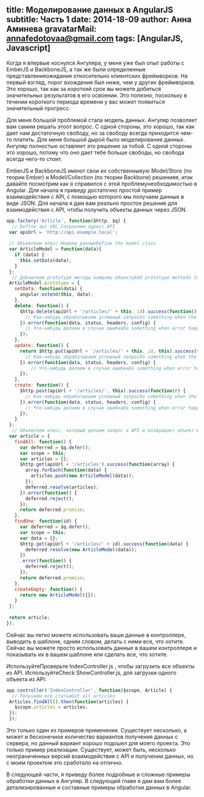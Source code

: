 title: Моделирование данных в AngularJS
subtitle: Часть 1
date: 2014-18-09
author: Анна Аминева
gravatarMail: annafedotovaa@gmail.com
tags: [AngularJS, Javascript]
---

Когда я впервые коснулся Ангуляра, у меня уже был опыт работы с EmberJS и BackboneJS, а так же были определенные представленияожидания относительно клиентских фреймворков. На первый взгляд, порог вхождения был ниже, чем у других фреймворков. Это хорошо, так как за короткий срок вы можете добиться значительных результатов в его освоении. Это полезно, поскольку в течении короткого периода времени у вас может появиться значительный прогресс.

Для меня большой проблемой стала модель данных. Ангуляр позволяет вам самим решать этоот вопрос.  С одной стороны, это хорошо, так как дает нам достаточную свободу, но за свободу всегда приходится чем-то платить. Для меня большой дырой было моделирование данных. Ангуляр полностью оставляет это решение за тобой. С одной стороны это хорошо, потому что оно дает тебе больше свободы, но свобода всегда чего-то стоит.

EmberJS и BackboneJS имеют свои их собственныеую Model/Store (по теории Ember) и Model/Collection (по теории Backbone) решенияя, итак давайте посмотрим как я справился с этой проблемунеобходимостью в Angular.
Для начала я приведу достаточно простой пример взаимодействия с API, с помощью которого мы получаем данные в виде JSON. Для начала я дам вам реально простое решение для взаимодействия с API, чтобы получить объекты данных через JSON.

```js
app.factory('Article', function($http, $q) {
  // Define api URL Сохраняем адресс API
 var apiUrl = 'http://api.example.local';
 
 // Объявляем класс модели данныхDefine the model class
 var ArticleModel = function(data){
   if (data) {
     this.setData(data);
   }
 };
  // Добавляем prototype методы каждому объектуAdd prototype methods to each object
 ArticleModel.prototype = {
   setData: function(data) {
     angular.extend(this, data);
   },
   delete: function() {
     $http.delete(apiUrl + '/articles/' + this._id).success(function() {
       // Как-нибудь обрабатываем успешный запросDo something when the request successed
     }).error(function(data, status, headers, config) {
       // Что-нибудь делаем в случае ошибкиDo something when error happens
     });
   },
   update: function() {
     return $http.put(apiUrl + '/articles/' + this._id, this).success(function() {
       // Как-нибудь обрабатываем успешный запросDo something when the request successed
     }).error(function(data, status, headers, config) {
         // Что-нибудь делаем в случае ошибкиDo something when error happens
     });
   },
   create: function() {
     $http.post(apiUrl + '/articles/', this).success(function(r) {
       // Как-нибудь обрабатываем успешный запросDo something when the request successed
     }).error(function(data, status, headers, config) {
       // Что-нибудь делаем в случае ошибкиDo something when error happens
     });
   }
 };
  // Объявляем класс, который делаем запрос к API и возвращает объект модели с промисами.Define class which request the api and return the model object with promises
 var article = {
   findAll: function() {
     var deferred = $q.defer();
     var scope = this;
     var articles = [];
     $http.get(apiUrl + '/articles').success(function(array) {
       array.forEach(function(data) {
         articles.push(new ArticleModel(data)); 
       });
       deferred.resolve(articles);
     }).error(function() {
       deferred.reject();
     });
     return deferred.promise;
   },
   findOne: function(id) {
     var deferred = $q.defer();
     var scope = this;
     var data = {};
     $http.get(apiUrl + '/articles/' + id).success(function(data) {
       deferred.resolve(new ArticleModel(data));
     })
     .error(function() {
       deferred.reject();
     });
     return deferred.promise;
   },
   createEmpty: function() {
     return new ArticleModel({});
   }
 };
 
 return article;
});
```
Сейчас  вы легко можете использовать ваши данные в контроллере, выводить в шаблоне, одним словом, делать с ними все, что хотите. Сейчас вы можете просто использовать данные в вашем контроллере и показывать их в вашем шаблоне или сделать все, что хотите.

ИспользуйтеПроверьте IndexController.js , чтобы загрузить все объекты из  API. ИспользуйтеCheck ShowController.js, для загрузки одного объекта из API:

```js
app.controller('IndexController', function($scope, Article) {
  // Получаем все статьиGet all articles
 Articles.findAll().then(function(articles) {
   $scope.articles = articles;
 });
 });
```
Это только один из примеров применения. Существует несколько, а может и бесконечное количество вариантов получения данных с сервера, но данный вариант хорошо подошел для моего проекта. Это только пример реализации. Существует, может быть, несколько неограниченных версий взаимодействия с API и получении данных, но с моим проектом это сработало на отлично.

В следующей части, я приведу более подробные и сложные примеры обработки данных в Ангуляр. В следующей главе я дам вам более детализированные и составные примеры обработки данных в Angular.
